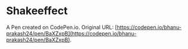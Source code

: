 # Shakeeffect

A Pen created on CodePen.io. Original URL: [https://codepen.io/bhanu-prakash24/pen/BaXZxpB](https://codepen.io/bhanu-prakash24/pen/BaXZxpB).

